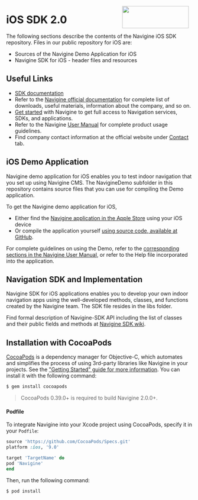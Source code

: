 <a href="http://navigine.com"><img src="https://navigine.com/assets/web/images/logo.svg" align="right" height="60" width="180" hspace="10" vspace="5"></a>

# iOS SDK 2.0

The following sections describe the contents of the Navigine iOS SDK repository. Files in our public repository for iOS are:

- Sources of the Navigine Demo Application for iOS
- Navigine SDK for iOS - header files and resources

## Useful Links

- [SDK documentation](https://github.com/Navigine/Indoor-Navigation-iOS-Mobile-SDK-2.0/wiki)
- Refer to the [Navigine official documentation](https://docs.navigine.com) for complete list of downloads, useful materials, information about the company, and so on.
- [Get started](http://client.navigine.com/login) with Navigine to get full access to Navigation services, SDKs, and applications.
- Refer to the Navigine [User Manual](http://docs.navigine.com/) for complete product usage guidelines.
- Find company contact information at the official website under <a href="https://navigine.com/contacts/">Contact</a> tab.

## iOS Demo Application

Navigine demo application for iOS enables you to test indoor navigation that you set up using Navigine CMS.
The NavigineDemo subfolder in this repository contains source files that you can use for compiling the Demo application.

To get the Navigine demo application for iOS, 

- Either find the [Navigine application in the Apple Store](https://itunes.apple.com/ru/app/navigine/id972099798) using your iOS device
- Or compile the application yourself [using source code, available at GitHub](https://github.com/Navigine/Indoor-Navigation-iOS-Mobile-SDK-2.0).

For complete guidelines on using the Demo, refer to the [corresponding sections in the Navigine User Manual](http://docs.navigine.com/ud_ios_demo.html), or refer to the Help file incorporated into the application.

## Navigation SDK and Implementation

Navigine SDK for iOS applications enables you to develop your own indoor navigation apps using the well-developed methods, classes, and functions created by the Navigine team.
The SDK file resides in the libs folder.

Find formal description of Navigine-SDK API including the list of classes and their public fields and methods at [Navigine SDK wiki](https://github.com/Navigine/Indoor-Navigation-iOS-Mobile-SDK-2.0/wiki).

## Installation with CocoaPods

[CocoaPods](http://cocoapods.org) is a dependency manager for Objective-C, which automates and simplifies the process of using 3rd-party libraries like Navigine in your projects. See the ["Getting Started" guide for more information](https://github.com/Navigine/Indoor-Navigation-iOS-Mobile-SDK-2.0/Getting-Started). You can install it with the following command:

```bash
$ gem install cocoapods
```

> CocoaPods 0.39.0+ is required to build Navigine 2.0.0+.

#### Podfile

To integrate Navigine into your Xcode project using CocoaPods, specify it in your `Podfile`:

```ruby
source 'https://github.com/CocoaPods/Specs.git'
platform :ios, '9.0'

target 'TargetName' do
pod 'Navigine'
end
```

Then, run the following command:

```bash
$ pod install
```

